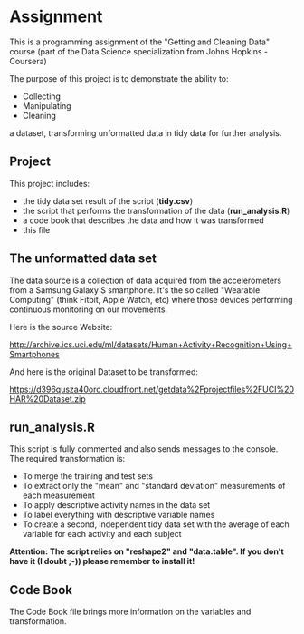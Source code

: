# Assignment #

This is a programming assignment of the "Getting and Cleaning Data" course
 (part of the Data Science specialization from Johns Hopkins - Coursera)

The purpose of this project is to demonstrate the ability to:

* Collecting
* Manipulating
* Cleaning

a dataset, transforming unformatted data in tidy data for further analysis.

## Project ##

This project includes:

* the tidy data set result of the script (**tidy.csv**)
* the script that performs the transformation of the data (**run_analysis.R**)
* a code book that describes the data and how it was transformed
* this file

## The unformatted data set ##

The data source is a collection of data acquired from the accelerometers from a Samsung Galaxy S smartphone. It's the so called "Wearable Computing" (think Fitbit, Apple Watch, etc) where those devices performing continuous monitoring on our movements.

Here is the source Website:

http://archive.ics.uci.edu/ml/datasets/Human+Activity+Recognition+Using+Smartphones

And here is the original Dataset to be transformed:

https://d396qusza40orc.cloudfront.net/getdata%2Fprojectfiles%2FUCI%20HAR%20Dataset.zip

## run_analysis.R ##

This script is fully commented and also sends messages to the console. The required transformation is:

* To merge the training and test sets
* To extract only the "mean" and "standard deviation" measurements of each measurement
* To apply descriptive activity names in the data set
* To label everything with descriptive variable names
* To create a second, independent tidy data set with the average of each variable for each activity and each subject

**Attention: The script relies on "reshape2" and "data.table". If you don't have it (I doubt ;-)) please remember to install it!**

## Code Book ##

The Code Book file brings more information on the variables and transformation.


